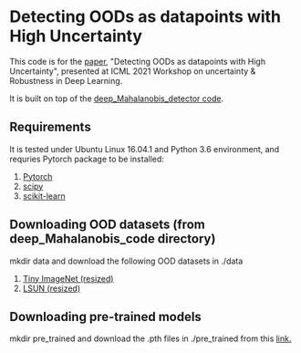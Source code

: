 # Detecting OODs as datapoints with High Uncertainty
This code is for the [paper](http://www.gatsby.ucl.ac.uk/~balaji/udl2021/accepted-papers/UDL2021-paper-081.pdf), "Detecting OODs as datapoints with High Uncertainty", presented at ICML 2021 Workshop on uncertainty & Robustness in Deep Learning. 

It is built on top of the [deep_Mahalanobis_detector code](https://github.com/pokaxpoka/deep_Mahalanobis_detector).

## Requirements
It is tested under Ubuntu Linux 16.04.1 and Python 3.6 environment, and requries Pytorch package to be installed:

1. [Pytorch](https://pytorch.org/)
2. [scipy](https://github.com/scipy/scipy)
3. [scikit-learn](https://scikit-learn.org/stable/)

## Downloading OOD datasets (from deep_Mahalanobis_code directory)
mkdir data and download the following OOD datasets in ./data
1. [Tiny ImageNet (resized)](https://www.dropbox.com/s/kp3my3412u5k9rl/Imagenet_resize.tar.gz)
2. [LSUN (resized)](https://www.dropbox.com/s/moqh2wh8696c3yl/LSUN_resize.tar.gz)

## Downloading pre-trained models
mkdir pre_trained and download the .pth files in ./pre_trained from this [link.](https://drive.google.com/drive/folders/1yuiTOgKgPsLGNJwoRckSAHXBZ_AOBlGI?usp=sharing)
